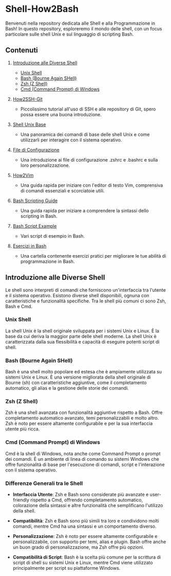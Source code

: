 # Shell-How2Bash
Benvenuti nella repository dedicata alle Shell e alla Programmazione in Bash! In questo repository, esploreremo il mondo delle shell, con un focus particolare sulle shell Unix e sul linguaggio di scripting Bash.

## Contenuti

1. [Introduzione alle Diverse Shell](#introduzione-alle-diverse-shell)
   - [Unix Shell](#unix-shell)
   - [Bash (Bourne Again SHell)](#bash-bourne-again-shell)
   - [Zsh (Z Shell)](#zsh-z-shell)
   - [Cmd (Command Prompt) di Windows](#cmd-command-prompt-di-windows)

2. [How2SSH-Git](https://github.com/MirkokriM/Shell-How2Bash/blob/main/How2BASH_Guide/0.%20How2SSH-Git.md)
   - Piccolissimo tutorial all'uso di SSH e alle repository di Git, spero possa essere una buona introduzione.

3. [Shell Unix Base](https://github.com/MirkokriM/Shell-How2Bash/blob/main/How2BASH_Guide/1.%20Shell%20Unix%20Base.md)
   - Una panoramica dei comandi di base delle shell Unix e come utilizzarli per interagire con il sistema operativo.
  
4. [File di Configurazione](https://github.com/MirkokriM/Shell-How2Bash/blob/main/How2BASH_Guide/2.%20File%20di%20configurazione%20-%20Alias.md)
   - Una introduzione ai file di configurazione .zshrc e .bashrc e sulla loro personalizzazione.

5. [How2Vim](https://github.com/MirkokriM/Shell-How2Bash/blob/main/How2BASH_Guide/How2Vim/How2VIM_Base.md)
   - Una guida rapida per iniziare con l'editor di testo Vim, comprensiva di comandi essenziali e scorciatoie utili.

6. [Bash Scripting Guide](https://github.com/MirkokriM/Shell-How2Bash/blob/main/How2BASH_Guide/3.%20How2Bash_Base_1.md)
   - Una guida rapida per iniziare a comprendere la sintassi dello scripting in Bash.

7. [Bash Script Example](https://github.com/MirkokriM/Shell-How2Bash/tree/main/How2BASH_Guide/How2BASH_script_example)
   - Vari script di esempio in Bash.

8. [Esercizi in Bash](https://github.com/MirkokriM/Shell-How2Bash/tree/main/How2BASH_Guide/Exercise)
   - Una cartella contenente esercizi pratici per migliorare le tue abilità di programmazione in Bash.
    
   
## Introduzione alle Diverse Shell

Le shell sono interpreti di comandi che forniscono un'interfaccia tra l'utente e il sistema operativo. Esistono diverse shell disponibili, ognuna con caratteristiche e funzionalità specifiche. Tra le shell più comuni ci sono Zsh, Bash e Cmd.

### Unix Shell

La shell Unix è la shell originale sviluppata per i sistemi Unix e Linux. È la base da cui deriva la maggior parte delle shell moderne. La shell Unix è caratterizzata dalla sua flessibilità e capacità di eseguire potenti script di shell.

### Bash (Bourne Again SHell)

Bash è una shell molto popolare ed estesa che è ampiamente utilizzata su sistemi Unix e Linux. È una versione migliorata della shell originale di Bourne (sh) con caratteristiche aggiuntive, come il completamento automatico, gli alias e la gestione delle storie dei comandi.

### Zsh (Z Shell)

Zsh è una shell avanzata con funzionalità aggiuntive rispetto a Bash. Offre completamento automatico avanzato, temi personalizzabili e molto altro. Zsh è noto per essere altamente configurabile e per la sua interfaccia utente più ricca.

### Cmd (Command Prompt) di Windows

Cmd è la shell di Windows, nota anche come Command Prompt o prompt dei comandi. È un ambiente di linea di comando su sistemi Windows che offre funzionalità di base per l'esecuzione di comandi, script e l'interazione con il sistema operativo.

### Differenze Generali tra le Shell

- **Interfaccia Utente**: Zsh e Bash sono considerate più avanzate e user-friendly rispetto a Cmd, offrendo completamento automatico, colorazione della sintassi e altre funzionalità che semplificano l'utilizzo della shell.

- **Compatibilità**: Zsh e Bash sono più simili tra loro e condividono molti comandi, mentre Cmd ha una sintassi e un comportamento diverso.

- **Personalizzazione**: Zsh è noto per essere altamente configurabile e personalizzabile, con supporto per temi, alias e plugin. Bash offre anche un buon grado di personalizzazione, ma Zsh offre più opzioni.

- **Compatibilità di Script**: Bash è la scelta più comune per la scrittura di script di shell su sistemi Unix e Linux, mentre Cmd viene utilizzato principalmente per script su piattaforme Windows.
